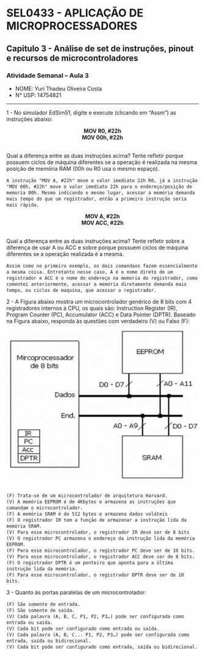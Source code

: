  # SEL0433 - APLICAÇÃO DE MICROPROCESSADORES

## Capitulo 3 - Análise de set de instruções, pinout e recursos de microcontroladores

###  Atividade Semanal – Aula 3

 - NOME: Yuri Thadeu Oliveira Costa   
 - N° USP: 14754821

***

1 - No simulador EdSim51, digite e execute (clicando em “Assm”) as instruções abaixo:

<div style="text-align: center;">
    <strong>
        MOV R0, #22h<br>
        MOV 00h, #22h
    </strong>
</div><br>

Qual a diferença entre as duas instruções acima? Tente refletir porque possuem ciclos de máquina diferentes se a operação é realizada na mesma posição de memória RAM (00h ou R0 usa o mesmo espaço).

    A instrução "MOV A, #22h" move o valor imediato 22h R0, já a instrução "MOV 00h, #22h" move o valor imediato 22h para o endereço/posição de memoria 00h. Mesmo indicando o mesmo lugar, acessar a memória demanda mais tempo do que um registrador, então a primeira instrução seria mais rápida. 

<div style="text-align: center;">
    <strong>
        MOV A, #22h<br>
        MOV ACC, #22h
    </strong>
</div><br>

Qual a diferença entre as duas instruções acima? Tente refletir sobre a diferença de usar A ou ACC e sobre porque possuem ciclos de máquina diferentes se a operação realizada é a mesma.

    Assim como no primeiro exemplo, os dois comandaos fazem essencialmente a mesma coisa. Entretanto nesse caso, A é o nome direto de um registrador e ACC é o nome do endereço na memoria do registrador, como comentei anteriormente, acessar a memória diretamente demanda mais tempo, ou ciclos de maquina, que acessar o registrador.

2 - A Figura abaixo mostra um microcontrolador genérico de 8 bits com 4 registradores internos à CPU, os quais são: Instruction Register (IR), Program Counter (PC), Accumulator (ACC) e Data Pointer (DPTR). Baseado na Figura abaixo, responda às questões com verdadeiro (V) ou Falso (F):

<div style="text-align: center;">
    <img src="./img_atv3.jpg" alt="Microcontrolador Genérico">
</div><br>

    (F) Trata-se de um microcontrolador de arquitetura Harvard.
    (V) A memória EEPROM é de 4Kbytes e armazena as instruções que comandam o microcontrolador.
    (F) A memória SRAM é de 512 bytes e armazena dados voláteis
    (F) O registrador IR tem a função de armazenar a instrução lida da memória SRAM.
    (V) Para esse microcontrolador, o registrador IR deve ser de 8 bits
    (V) O registrador PC armazena o endereço da instrução lida da memória EEPROM.
    (F) Para esse microcontrolador, o registrador PC deve ser de 10 bits.
    (V) Para esse microcontrolador, o registrador ACC deve ser de 8 bits.
    (F) O registrador DPTR é um ponteiro que aponta para a última instrução lida da memória.
    (F) Para esse microcontrolador, o registrador DPTR deve ser de 10 bits.


3 - Quanto às portas paralelas de um microcontrolador:

    (F) São somente de entrada.
    (F) São somente de saída.
    (V) Cada palavra (A, B, C, P1, P2, P3…) pode ser configurada como entrada ou saída.
    (V) Cada bit pode ser configurado como entrada ou saída.
    (V) Cada palavra (A, B, C... P1, P2, P3…) pode ser configurada como entrada, saída ou bidirecional.
    (V) Cada bit pode ser configurado como entrada, saída ou bidirecional.